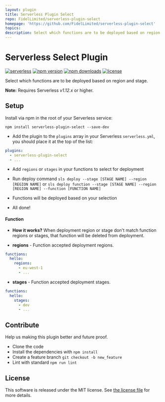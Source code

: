 ```yaml
---
layout: plugin
title: Serverless Plugin Select
repo: FidelLimited/serverless-plugin-select
homepage: 'https://github.com/FidelLimited/serverless-plugin-select'
topics: 
description: Select which functions are to be deployed based on region and stage.
---
```



Serverless Select Plugin
=============================
[![serverless](http://public.serverless.com/badges/v3.svg)](http://www.serverless.com) 
[![npm version](https://badge.fury.io/js/serverless-plugin-select.svg)](https://badge.fury.io/js/serverless-plugin-select)
[![npm downloads](https://img.shields.io/npm/dm/serverless-plugin-select.svg)](https://www.npmjs.com/package/serverless-plugin-select)
[![license](https://img.shields.io/npm/l/serverless-plugin-select.svg)](https://raw.githubusercontent.com/FidelLimited/serverless-plugin-select/master/LICENSE)

Select which functions are to be deployed based on region and stage.

**Note:** Requires Serverless *v1.12.x* or higher.

## Setup

 Install via npm in the root of your Serverless service:
```
npm install serverless-plugin-select --save-dev
```

* Add the plugin to the `plugins` array in your Serverless `serverless.yml`, you should place it at the top of the list:

```yml
plugins:
  - serverless-plugin-select
  - ...
```

* Add `regions` or `stages` in your functions to select for deployment

* Run deploy command `sls deploy --stage [STAGE NAME] --region [REGION NAME]` or `sls deploy function --stage [STAGE NAME] --region [REGION NAME] --function [FUNCTION NAME]`

* Functions will be deployed based on your selection

* All done!

#### Function

* **How it works?** When deployment region or stage don't match function regions or stages, that function will be deleted from deployment. 

* **regions** - Function accepted deployment regions.

```yml
functions:
  hello:
    regions:
      - eu-west-1
      - ...
```

* **stages** - Function accepted deployment stages.

```yml
functions:
  hello:
    stages:
      - dev
      - ...
```

## Contribute

Help us making this plugin better and future proof.

* Clone the code
* Install the dependencies with `npm install`
* Create a feature branch `git checkout -b new_feature`
* Lint with standard `npm run lint`

## License

This software is released under the MIT license. See [the license file](LICENSE) for more details.
